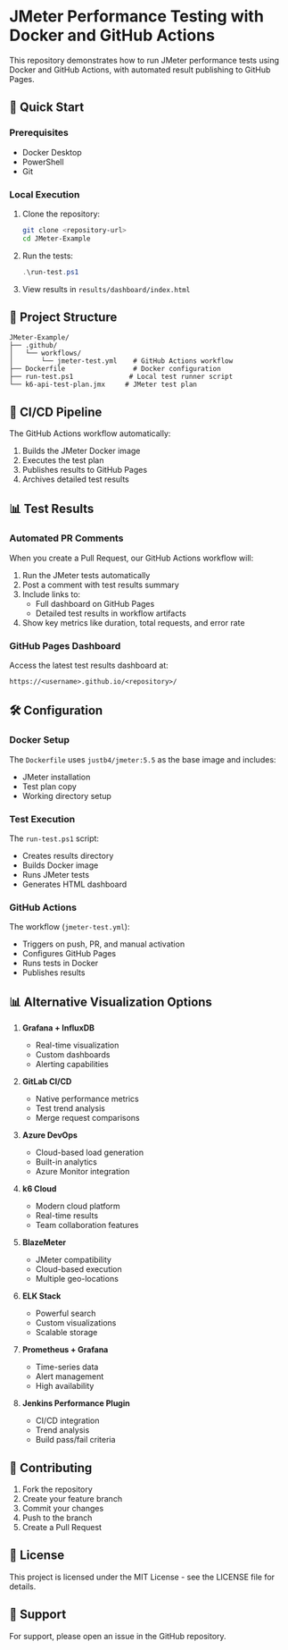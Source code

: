 # JMeter Performance Testing with Docker and GitHub Actions

This repository demonstrates how to run JMeter performance tests using Docker and GitHub Actions, with automated result publishing to GitHub Pages.

## 🚀 Quick Start

### Prerequisites
- Docker Desktop
- PowerShell
- Git

### Local Execution
1. Clone the repository:
   ```bash
   git clone <repository-url>
   cd JMeter-Example
   ```

2. Run the tests:
   ```powershell
   .\run-test.ps1
   ```

3. View results in `results/dashboard/index.html`

## 📁 Project Structure

```
JMeter-Example/
├── .github/
│   └── workflows/
│       └── jmeter-test.yml    # GitHub Actions workflow
├── Dockerfile                 # Docker configuration
├── run-test.ps1              # Local test runner script
└── k6-api-test-plan.jmx     # JMeter test plan
```

## 🔄 CI/CD Pipeline

The GitHub Actions workflow automatically:
1. Builds the JMeter Docker image
2. Executes the test plan
3. Publishes results to GitHub Pages
4. Archives detailed test results

## 📊 Test Results

### Automated PR Comments
When you create a Pull Request, our GitHub Actions workflow will:
1. Run the JMeter tests automatically
2. Post a comment with test results summary
3. Include links to:
   - Full dashboard on GitHub Pages
   - Detailed test results in workflow artifacts
4. Show key metrics like duration, total requests, and error rate

### GitHub Pages Dashboard
Access the latest test results dashboard at:
```
https://<username>.github.io/<repository>/
```

## 🛠️ Configuration

### Docker Setup
The `Dockerfile` uses `justb4/jmeter:5.5` as the base image and includes:
- JMeter installation
- Test plan copy
- Working directory setup

### Test Execution
The `run-test.ps1` script:
- Creates results directory
- Builds Docker image
- Runs JMeter tests
- Generates HTML dashboard

### GitHub Actions
The workflow (`jmeter-test.yml`):
- Triggers on push, PR, and manual activation
- Configures GitHub Pages
- Runs tests in Docker
- Publishes results

## 📊 Alternative Visualization Options

1. **Grafana + InfluxDB**
   - Real-time visualization
   - Custom dashboards
   - Alerting capabilities

2. **GitLab CI/CD**
   - Native performance metrics
   - Test trend analysis
   - Merge request comparisons

3. **Azure DevOps**
   - Cloud-based load generation
   - Built-in analytics
   - Azure Monitor integration

4. **k6 Cloud**
   - Modern cloud platform
   - Real-time results
   - Team collaboration features

5. **BlazeMeter**
   - JMeter compatibility
   - Cloud-based execution
   - Multiple geo-locations

6. **ELK Stack**
   - Powerful search
   - Custom visualizations
   - Scalable storage

7. **Prometheus + Grafana**
   - Time-series data
   - Alert management
   - High availability

8. **Jenkins Performance Plugin**
   - CI/CD integration
   - Trend analysis
   - Build pass/fail criteria

## 📝 Contributing

1. Fork the repository
2. Create your feature branch
3. Commit your changes
4. Push to the branch
5. Create a Pull Request

## 📜 License

This project is licensed under the MIT License - see the LICENSE file for details.

## 🤝 Support

For support, please open an issue in the GitHub repository.
